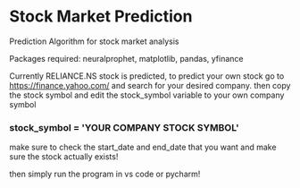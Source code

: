 # Stock Market Prediction
Prediction Algorithm for stock market analysis

Packages required: neuralprophet, matplotlib, pandas, yfinance

Currently RELIANCE.NS stock is predicted, to predict your own stock go to https://finance.yahoo.com/ and search for your desired company.
then copy the stock symbol and edit the stock_symbol variable to your own company symbol

### stock_symbol = 'YOUR COMPANY STOCK SYMBOL'

make sure to check the start_date and end_date that you want and make sure the stock actually exists!

then simply run the program in vs code or pycharm!

